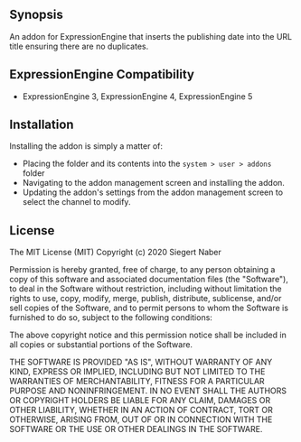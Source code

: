 ## Synopsis

An addon for ExpressionEngine that inserts the publishing date into the URL title ensuring there are no duplicates.

## ExpressionEngine Compatibility

- ExpressionEngine 3, ExpressionEngine 4, ExpressionEngine 5

## Installation

Installing the addon is simply a matter of:

- Placing the folder and its contents into the `system > user > addons` folder
- Navigating to the addon management screen and installing the addon.
- Updating the addon's settings from the addon management screen to select the channel to modify.

## License

The MIT License (MIT)
Copyright (c) 2020 Siegert Naber

Permission is hereby granted, free of charge, to any person obtaining a copy of this software and associated documentation files (the "Software"), to deal in the Software without restriction, including without limitation the rights to use, copy, modify, merge, publish, distribute, sublicense, and/or sell copies of the Software, and to permit persons to whom the Software is furnished to do so, subject to the following conditions:

The above copyright notice and this permission notice shall be included in all copies or substantial portions of the Software.

THE SOFTWARE IS PROVIDED "AS IS", WITHOUT WARRANTY OF ANY KIND, EXPRESS OR IMPLIED, INCLUDING BUT NOT LIMITED TO THE WARRANTIES OF MERCHANTABILITY, FITNESS FOR A PARTICULAR PURPOSE AND NONINFRINGEMENT. IN NO EVENT SHALL THE AUTHORS OR COPYRIGHT HOLDERS BE LIABLE FOR ANY CLAIM, DAMAGES OR OTHER LIABILITY, WHETHER IN AN ACTION OF CONTRACT, TORT OR OTHERWISE, ARISING FROM, OUT OF OR IN CONNECTION WITH THE SOFTWARE OR THE USE OR OTHER DEALINGS IN THE SOFTWARE.
